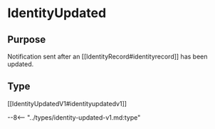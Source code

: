 <div class="message" markdown>


# IdentityUpdated


## Purpose


<!-- --8<-- [start:purpose] -->
Notification sent after an [[IdentityRecord#identityrecord]] has been updated.
<!-- --8<-- [end:purpose] -->

## Type


<!-- --8<-- [start:type] -->

[[IdentityUpdatedV1#identityupdatedv1]]

--8<-- "../types/identity-updated-v1.md:type"

</div>

<!-- --8<-- [end:type] -->
